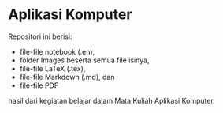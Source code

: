 # Aplikasi Komputer

Repositori ini berisi:

* file-file notebook (.en),
* folder Images beserta semua file isinya,
* file-file LaTeX (.tex),
* file-file Markdown (.md), dan
* file-file PDF

hasil dari kegiatan belajar dalam Mata Kuliah Aplikasi Komputer.
